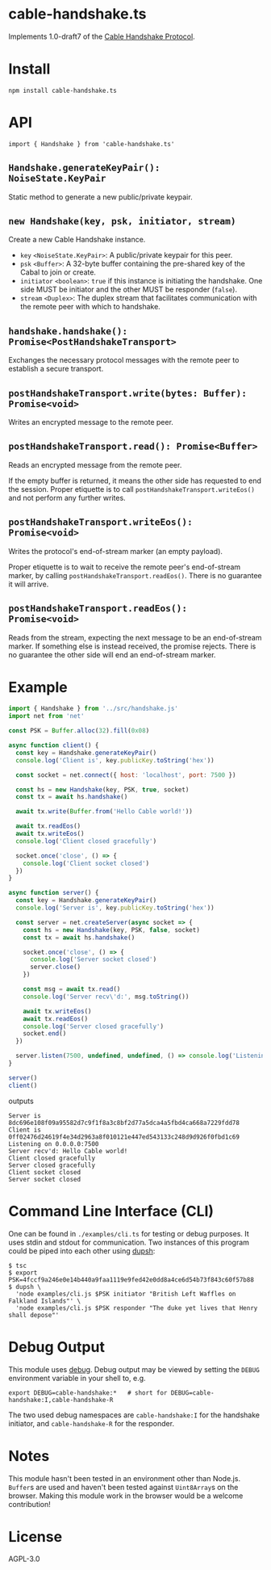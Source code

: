 # cable-handshake.ts

Implements 1.0-draft7 of the [Cable Handshake Protocol](https://github.com/cabal-club/cable/blob/main/handshake.md).

# Install
```
npm install cable-handshake.ts
```

# API
```
import { Handshake } from 'cable-handshake.ts'
```

## `Handshake.generateKeyPair(): NoiseState.KeyPair`
Static method to generate a new public/private keypair.

## `new Handshake(key, psk, initiator, stream)`
Create a new Cable Handshake instance.

- `key` `<NoiseState.KeyPair>`: A public/private keypair for this peer.
- `psk` `<Buffer>`: A 32-byte buffer containing the pre-shared key of the Cabal to join or create.
- `initiator` `<boolean>`: `true` if this instance is initiating the handshake. One side MUST be initiator and the other MUST be responder (`false`).
- `stream` `<Duplex>`: The duplex stream that facilitates communication with the remote peer with which to handshake.

## `handshake.handshake(): Promise<PostHandshakeTransport>`
Exchanges the necessary protocol messages with the remote peer to establish a secure transport.

## `postHandshakeTransport.write(bytes: Buffer): Promise<void>`
Writes an encrypted message to the remote peer.

## `postHandshakeTransport.read(): Promise<Buffer>`
Reads an encrypted message from the remote peer.

If the empty buffer is returned, it means the other side has requested to end the session. Proper etiquette is to call `postHandshakeTransport.writeEos()` and not perform any further writes.

## `postHandshakeTransport.writeEos(): Promise<void>`
Writes the protocol's end-of-stream marker (an empty payload).

Proper etiquette is to wait to receive the remote peer's end-of-stream marker, by calling `postHandshakeTransport.readEos()`. There is no guarantee it will arrive.

## `postHandshakeTransport.readEos(): Promise<void>`
Reads from the stream, expecting the next message to be an end-of-stream marker. If something else is instead received, the promise rejects. There is no guarantee the other side will end an end-of-stream marker.


# Example
```js
import { Handshake } from '../src/handshake.js'
import net from 'net'

const PSK = Buffer.alloc(32).fill(0x08)

async function client() {
  const key = Handshake.generateKeyPair()
  console.log('Client is', key.publicKey.toString('hex'))

  const socket = net.connect({ host: 'localhost', port: 7500 })

  const hs = new Handshake(key, PSK, true, socket)
  const tx = await hs.handshake()

  await tx.write(Buffer.from('Hello Cable world!'))

  await tx.readEos()
  await tx.writeEos()
  console.log('Client closed gracefully')

  socket.once('close', () => {
    console.log('Client socket closed')
  })
}

async function server() {
  const key = Handshake.generateKeyPair()
  console.log('Server is', key.publicKey.toString('hex'))

  const server = net.createServer(async socket => {
    const hs = new Handshake(key, PSK, false, socket)
    const tx = await hs.handshake()

    socket.once('close', () => {
      console.log('Server socket closed')
      server.close()
    })

    const msg = await tx.read()
    console.log('Server recv\'d:', msg.toString())

    await tx.writeEos()
    await tx.readEos()
    console.log('Server closed gracefully')
    socket.end()
  })

  server.listen(7500, undefined, undefined, () => console.log('Listening on 0.0.0.0:7500'))
}

server()
client()
```
outputs
```
Server is 8dc696e108f09a95582d7c9f1f8a3c8bf2d77a5dca4a5fbd4ca668a7229fdd78
Client is 0ff02476d24619f4e34d2963a8f010121e447ed543133c248d9d926f0fbd1c69
Listening on 0.0.0.0:7500
Server recv'd: Hello Cable world!
Client closed gracefully
Server closed gracefully
Client socket closed
Server socket closed
```

# Command Line Interface (CLI)
One can be found in `./examples/cli.ts` for testing or debug purposes. It uses stdin and stdout for communication. Two instances of this program could be piped into each other using [dupsh](https://www.npmjs.com/package/dupsh):

```
$ tsc
$ export PSK=4fccf9a246e0e14b440a9faa1119e9fed42e0dd8a4ce6d54b73f843c60f57b88
$ dupsh \
  'node examples/cli.js $PSK initiator "British Left Waffles on Falkland Islands"' \
  'node examples/cli.js $PSK responder "The duke yet lives that Henry shall depose"'
```

# Debug Output
This module uses [debug](https://www.npmjs.com/package/debug). Debug output may be viewed by setting the `DEBUG` environment variable in your shell to, e.g.
```
export DEBUG=cable-handshake:*   # short for DEBUG=cable-handshake:I,cable-handshake-R
```
The two used debug namespaces are `cable-handshake:I` for the handshake initiator, and `cable-handshake-R` for the responder.

# Notes
This module hasn't been tested in an environment other than Node.js. `Buffer`s
are used and haven't been tested against `Uint8Array`s on the browser. Making
this module work in the browser would be a welcome contribution!

# License
AGPL-3.0

